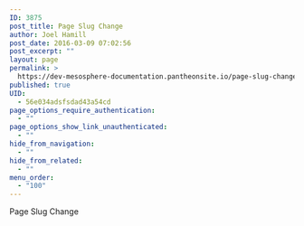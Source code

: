 ```yaml
---
ID: 3875
post_title: Page Slug Change
author: Joel Hamill
post_date: 2016-03-09 07:02:56
post_excerpt: ""
layout: page
permalink: >
  https://dev-mesosphere-documentation.pantheonsite.io/page-slug-change-2/
published: true
UID:
  - 56e034adsfsdad43a54cd
page_options_require_authentication:
  - ""
page_options_show_link_unauthenticated:
  - ""
hide_from_navigation:
  - ""
hide_from_related:
  - ""
menu_order:
  - "100"
---
```

Page Slug Change